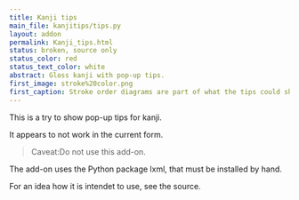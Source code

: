 ```yaml
---
title: Kanji tips
main_file: kanjitips/tips.py
layout: addon
permalink: Kanji_tips.html
status: broken, source only
status_color: red
status_text_color: white
abstract: Gloss kanji with pop-up tips.
first_image: stroke%20color.png
first_caption: Stroke order diagrams are part of what the tips could show.
---
```


This is a try to show pop-up tips for kanji.

It appears to not work in the current form.

<blockquote><span class="warn">Caveat:</span>Do not use this add-on.</blockquote>

The add-on uses the Python package lxml, that must be installed by
hand.

For an idea how it is intendet to use, see the source.
